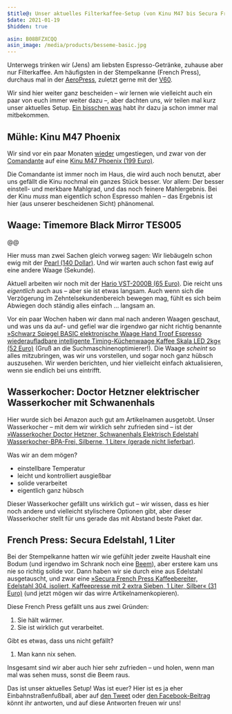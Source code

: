 ```yaml
---
$title@: Unser aktuelles Filterkaffee-Setup (von Kinu M47 bis Secura French Press)
$date: 2021-01-19
$hidden: true

asin: B08BFZXCQQ
asin_image: /media/products/besseme-basic.jpg
---
```


Unterwegs trinken wir (Jens) am liebsten Espresso-Getränke, zuhause aber nur Filterkaffee. Am häufigsten in der Stempelkanne (French Press), durchaus mal in der [AeroPress](https://aeropress.com/), zuletzt gerne mit der [V60](https://global.hario.com/sp_v60series.html).

Wir sind hier weiter ganz bescheiden – wir lernen wie vielleicht auch ein paar von euch immer weiter dazu –, aber dachten uns, wir teilen mal kurz unser aktuelles Setup. [Ein bisschen was]([url('/content/pages/posts.md')]) habt ihr dazu ja schon immer mal mitbekommen.

## Mühle: Kinu M47 Phoenix

Wir sind vor ein paar Monaten [wieder]([url('/content/posts/20190618.md')]) umgestiegen, und zwar von der [Comandante](https://comandantegrinder.com/) auf eine&nbsp;[Kinu M47 Phoenix (199 Euro)](https://www.kinugrinders.com/index.php?page=m_home_page.public.show_product&Id_Product=24).

Die Comandante ist immer noch im Haus, die wird auch noch benutzt, aber uns gefällt die Kinu nochmal ein ganzes Stück besser. Vor allem: Der besser einstell- und merkbare Mahlgrad, und das noch feinere Mahlergebnis. Bei der Kinu _muss_ man eigentlich schon Espresso mahlen – das Ergebnis ist hier (aus unserer bescheidenen Sicht) phänomenal.

## Waage: Timemore Black Mirror TES005

@@

Hier muss man zwei Sachen gleich vorweg sagen: Wir liebäugeln schon ewig mit der [Pearl (140 Dollar)](https://acaia.co/products/pearl). Und wir warten auch schon fast ewig auf eine andere Waage (Sekunde).

Aktuell arbeiten wir noch mit der [Hario VST-2000B (65 Euro)](https://www.amazon.de/dp/B009GPJMOU/?tag=hhk-21). Die reicht uns _eigentlich_ auch aus – aber sie ist etwas langsam. Auch wenn sich die Verzögerung im Zehntelsekundenbereich bewegen mag, fühlt es sich beim Abwiegen doch ständig alles einfach&nbsp;… langsam an.

Vor ein paar Wochen haben wir dann mal nach anderen Waagen geschaut, und was uns da auf- und gefiel war die irgendwo gar nicht richtig benannte [»Schwarz Spiegel BASIC elektronische Waage Hand Tropf Espresso wiederaufladbare intelligente Timing-Küchenwaage Kaffee Skala LED 2kg« (52 Euro)](https://www.amazon.de/gp/product/B08BFZXCQQ/?tag=hhk-21) (Gruß an die Suchmaschinenoptimierer!). Die Waage _scheint_ so alles mitzubringen, was wir uns vorstellen, und sogar noch ganz hübsch auszusehen. Wir werden berichten, und hier vielleicht einfach aktualisieren, wenn sie endlich bei uns eintrifft.

## Wasserkocher: Doctor Hetzner elektrischer Wasserkocher mit Schwanenhals

Hier wurde sich bei Amazon auch gut am Artikelnamen ausgetobt. Unser Wasserkocher – mit dem wir wirklich sehr zufrieden sind – ist der [»Wasserkocher Doctor Hetzner, Schwanenhals Elektrisch Edelstahl Wasserkocher-BPA-Frei, Silberne, 1 Liter« (gerade nicht lieferbar)](https://www.amazon.de/dp/B075GRG92Y/?tag=hhk-21).

Was wir an dem mögen?

* einstellbare Temperatur
* leicht und kontrolliert ausgießbar
* solide verarbeitet
* eigentlich ganz hübsch

Dieser Wasserkocher gefällt uns wirklich gut – wir wissen, dass es hier noch andere und vielleicht stylischere Optionen gibt, aber dieser Wasserkocher stellt für uns gerade das mit Abstand beste Paket dar.

## French Press: Secura Edelstahl, 1 Liter

Bei der Stempelkanne hatten wir wie gefühlt jeder zweite Haushalt eine Bodum (und irgendwo im Schrank noch eine [Beem](https://www.amazon.de/dp/B07SZFFQJH/?tag=hhk-21)), aber erstere kam uns nie so richtig solide vor. Dann haben wir sie durch eine aus Edelstahl ausgetauscht, und zwar eine [»Secura French Press Kaffeebereiter, Edelstahl 304, isoliert, Kaffeepresse mit 2 extra Sieben, 1 Liter, Silber« (31 Euro)](https://www.amazon.de/gp/product/B00JE36GLQ/?tag=hhk-21) (und jetzt mögen wir das wirre Artikelnamenkopieren).

Diese French Press gefällt uns aus zwei Gründen:

1. Sie hält wärmer.
1. Sie ist wirklich gut verarbeitet.

Gibt es etwas, dass uns nicht gefällt?

1. Man kann nix sehen.

Insgesamt sind wir aber auch hier sehr zufrieden – und holen, wenn man mal was sehen muss, sonst die Beem raus.

Das ist unser aktuelles Setup! Was ist euer? Hier ist es ja eher Einbahnstraßenfußball, aber auf [den Tweet](@@) oder [den Facebook-Beitrag](@@) könnt ihr antworten, und auf diese Antworten freuen wir uns!